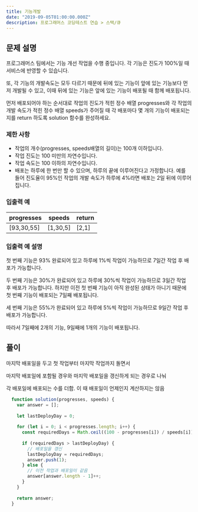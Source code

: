 ```yaml
---
title: 기능개발
date: "2019-09-05T01:00:00.000Z"
description: 프로그래머스 코딩테스트 연습 > 스택/큐
---
```


## 문제 설명

프로그래머스 팀에서는 기능 개선 작업을 수행 중입니다. 각 기능은 진도가 100%일 때 서비스에 반영할 수 있습니다.

또, 각 기능의 개발속도는 모두 다르기 때문에 뒤에 있는 기능이 앞에 있는 기능보다 먼저 개발될 수 있고, 이때 뒤에 있는 기능은 앞에 있는 기능이 배포될 때 함께 배포됩니다.

먼저 배포되어야 하는 순서대로 작업의 진도가 적힌 정수 배열 progresses와 각 작업의 개발 속도가 적힌 정수 배열 speeds가 주어질 때 각 배포마다 몇 개의 기능이 배포되는지를 return 하도록 solution 함수를 완성하세요.

### 제한 사항
- 작업의 개수(progresses, speeds배열의 길이)는 100개 이하입니다.
- 작업 진도는 100 미만의 자연수입니다.
- 작업 속도는 100 이하의 자연수입니다.
- 배포는 하루에 한 번만 할 수 있으며, 하루의 끝에 이루어진다고 가정합니다. 예를 들어 진도율이 95%인 작업의 개발 속도가 하루에 4%라면 배포는 2일 뒤에 이루어집니다.

### 입출력 예

|progresses|speeds|return|
|-|-|-|
|[93,30,55]|[1,30,5]|[2,1]|

### 입출력 예 설명

첫 번째 기능은 93% 완료되어 있고 하루에 1%씩 작업이 가능하므로 7일간 작업 후 배포가 가능합니다.

두 번째 기능은 30%가 완료되어 있고 하루에 30%씩 작업이 가능하므로 3일간 작업 후 배포가 가능합니다. 하지만 이전 첫 번째 기능이 아직 완성된 상태가 아니기 때문에 첫 번째 기능이 배포되는 7일째 배포됩니다.

세 번째 기능은 55%가 완료되어 있고 하루에 5%씩 작업이 가능하므로 9일간 작업 후 배포가 가능합니다.

따라서 7일째에 2개의 기능, 9일째에 1개의 기능이 배포됩니다.

## 풀이

마지막 배포일을 두고 첫 작업부터 마지막 작업까지 돌면서

마지막 배포일에 포함될 경우와
마지막 배포일을 갱신하게 되는 경우로 나눠

각 배포일에 배포되는 수를 더함. 이 때 배포일이 언제인지 계산하지는 않음

```javascript
  function solution(progresses, speeds) {
    var answer = [];
    
    let lastDeployDay = 0;
    
    for (let i = 0; i < progresses.length; i++) {
      const requiredDays = Math.ceil((100 - progresses[i]) / speeds[i]);
      
      if (requiredDays > lastDeployDay) {
        // 배포일을 갱신
        lastDeployDay = requiredDays;
        answer.push(1);
      } else {
        // 이전 작업과 배포일이 같음
        answer[answer.length - 1]++;
      }
    }
    
    return answer;
  }
```
